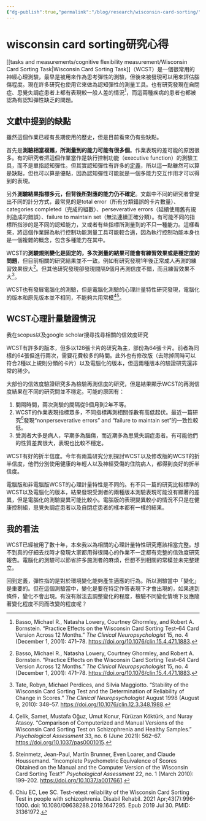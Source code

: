 ```yaml
---
{"dg-publish":true,"permalink":"/blog/research/wisconsin-card-sorting/","title":"wisconsin card sorting研究心得","tags":["blog","cognitive_flexibility","measurement"]}
---
```



# wisconsin card sorting研究心得

[[tasks and measurements/cognitive flexibility measurement/Wisconsin Card Sorting Task\|Wisconsin Card Sorting Task]]（WCST）是一個很常用的神經心理測驗，最早是被用來作為思考彈性的測驗，但後來被發現可以用來評估腦傷程度。現在許多研究也使用它來做為認知彈性的測量工具。也有研究發現在自閉症、思覺失調症患者上都有表現較一般人差的情況[^1]，而這兩種疾病的患者也都被認為有認知彈性缺乏的問題。

## 文獻中提到的缺點

雖然這個作業已經有長期使用的歷史，但是目前看來仍有些缺點。

首先是**測驗相當複雜，所測量到的能力可能有很多個**。作業表現的差可能的原因很多。有的研究者把這個作業當作是執行控制功能（executive function）的測驗工具，而不是單指認知彈性。但其實認知彈性有許多的[定義](https://jyjresearch.blogspot.com/2021/11/blog-post_3.html)，所以這一點雖然可以算是缺點，但也可以算是優點，因為認知彈性可能就是一個多能力交互作用才可以得到的表現。

另外**測驗結果指標多元，但背後所對應的能力仍不確定**。文獻中不同的研究者曾提出不同的計分方式，最常見的是total error（所有分類錯誤的卡片數量）、categories completed（完成的組數）、perseverative errors（延續使用舊有規則造成的錯誤）、failure to maintain set（無法連續正確分類）。有可能不同的指標所指涉的是不同的認知能力，又或者有些指標所測量到的不只一種能力。這樣看來，將這個作業歸為執行控制功能測量工具可能較合適，因為執行控制功能本身也是一個複雜的概念，包含多種能力在其中。

WCST的**測驗規則變化是固定的，多次測量的結果可能會有練習效果或是穩定度的問題**，但目前相關的研究結果並不一致。例如有研究發現1年後正常成人再測的練習效果很大[^1]。但其他研究發現卻發現間隔9個月再測信度不錯，而且練習效果不大[^2]。

WCST也有發展電腦化的測驗，但是電腦化測驗的心理計量特性研究發現，電腦化的版本和原先版本並不相同，不能夠共用常模[^3][^4]。

## WCST心理計量驗證情況

我在scopus以及google scholar搜尋找尋相關的信效度研究

WCST有許多的版本，但多以128張卡片的研究為主，部份為64張卡片。前者為同樣的64張但進行兩次，需要花費較多的時間。此外也有修改版（去除掉同時可以符合2種以上規則分類的卡片）以及電腦化的版本，但這兩種版本的驗證研究還非常的稀少。

大部份的信效度驗證研究多為檢驗再測信度的研究，但是結果顯示WCST的再測信度結果在不同的研究間並不穩定。可能的原因有：

1. 間隔時間，兩次測驗的間隔從9個月到2年不等。
2. WCST的作業表現指標眾多，不同指標再測相關係數有高低起伏。最近一篇研究[^5]發現“nonperseverative errors” and “failure to maintain set”的一致性較低。
3. 受測者大多是病人，早期多為腦傷，而近期多為思覺失調症患者。有可能他們的性質差異很大，表現也比較不穩定。

WCST有好的折半信度。今年有兩篇研究分別探討WCST以及修改版的WCST的折半信度，他們分別使用健康的年輕人以及神經受傷的住院病人，都得到良好的折半信度。

電腦版和非電腦版WCST的心理計量特性是不同的。有不只一篇的研究比較標準的WCST以及電腦化的版本，結果發現受測者的兩種版本測驗表現可能沒有顯著的差異，但是電腦化的測驗變異可能比較小。電腦版的表現變異較小的情況不只是在健康控制組，思覺失調症患者以及自閉症患者的樣本都有一樣的結果。

## 我的看法

WCST已經被用了數十年，本來我以為相關的心理計量特性研究應該相當完整。想不到真的仔細去找時才發現大家都用得很開心的作業不一定都有完整的信效度研究報告。電腦化的測驗可以節省許多施測者的麻煩，但想不到相關的常模並未完整建立。

回到定義，彈性指的是對於環境變化能夠產生適應的行為。所以測驗當中「變化」是重要的。但在這個測驗當中，變化是要在特定作答表現下才會出現的，如果達到條件，變化不會出現。有沒有辦法去調整變化的程度，檢驗不同變化情境下反應隨著變化程度不同而改變的程度呢？

[^1]: Basso, Michael R., Natasha Lowery, Courtney Ghormley, and Robert A. Bornstein. “Practice Effects on the Wisconsin Card Sorting Test–64 Card Version Across 12 Months.” *The Clinical Neuropsychologist* 15, no. 4 (December 1, 2001): 471–78. <https://doi.org/10.1076/clin.15.4.471.1883>.
[^2]: Tate, Robyn, Michael Perdices, and Silvia Maggiotto. “Stability of the Wisconsin Card Sorting Test and the Determination of Reliability of Change in Scores.” *The Clinical Neuropsychologist* August 1998 (August 9, 2010): 348–57. <https://doi.org/10.1076/clin.12.3.348.1988>.
[^3]: Çelik, Samet, Mustafa Oğuz, Umut Konur, Fürüzan Köktürk, and Nuray Atasoy. “Comparison of Computerized and Manual Versions of the Wisconsin Card Sorting Test on Schizophrenia and Healthy Samples.” *Psychological Assessment* 33, no. 6 (June 2021): 562–67. <https://doi.org/10.1037/pas0001015>.
[^4]: Steinmetz, Jean-Paul, Martin Brunner, Even Loarer, and Claude Houssemand. “Incomplete Psychometric Equivalence of Scores Obtained on the Manual and the Computer Version of the Wisconsin Card Sorting Test?” *Psychological Assessment* 22, no. 1 (March 2010): 199–202. <https://doi.org/10.1037/a0017661>.
[^5]: Chiu EC, Lee SC. Test-retest reliability of the Wisconsin Card Sorting Test in people with schizophrenia. Disabil Rehabil. 2021 Apr;43(7):996-1000. doi: 10.1080/09638288.2019.1647295. Epub 2019 Jul 30. PMID: 31361972.
